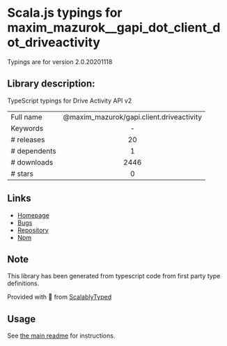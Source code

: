 
# Scala.js typings for maxim_mazurok__gapi_dot_client_dot_driveactivity

Typings are for version 2.0.20201118

## Library description:
TypeScript typings for Drive Activity API v2

|                    |                 |
| ------------------ | :-------------: |
| Full name          | @maxim_mazurok/gapi.client.driveactivity |
| Keywords           | - |
| # releases         | 20 |
| # dependents       | 1 |
| # downloads        | 2446 |
| # stars            | 0 |

## Links
- [Homepage](https://github.com/Maxim-Mazurok/google-api-typings-generator#readme)
- [Bugs](https://github.com/Maxim-Mazurok/google-api-typings-generator/issues)
- [Repository](https://github.com/Maxim-Mazurok/google-api-typings-generator)
- [Npm](https://www.npmjs.com/package/%40maxim_mazurok%2Fgapi.client.driveactivity)
    


## Note
This library has been generated from typescript code from first party type definitions.

Provided with :purple_heart: from [ScalablyTyped](https://github.com/oyvindberg/ScalablyTyped)

## Usage
See [the main readme](../../readme.md) for instructions.


